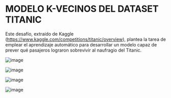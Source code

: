 # MODELO K-VECINOS DEL DATASET TITANIC

Este desafío, extraído de Kaggle (https://www.kaggle.com/competitions/titanic/overview), plantea la tarea de emplear el aprendizaje automático para desarrollar un modelo capaz de prever qué pasajeros lograron sobrevivir al naufragio del Titanic.

![image](https://github.com/vanessaherrada/TitanicKNN_spanish_R/assets/163647765/4bc3f9f7-b55d-49c5-afff-ccf13f68c008)

![image](https://github.com/vanessaherrada/TitanicKNN_spanish_R/assets/163647765/15eb4698-bde8-416b-9dda-9e52ed9656e2)

![image](https://github.com/vanessaherrada/TitanicKNN_spanish_R/assets/163647765/c4ee8323-aa74-41c3-b671-40b2b81c8999)

![image](https://github.com/vanessaherrada/TitanicKNN_spanish_R/assets/163647765/6a002db1-cd77-4003-86a1-f54b07a8e915)

